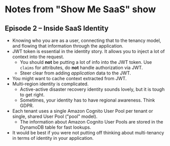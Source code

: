 # Notes from "Show Me SaaS" show

## Episode 2 – Inside SaaS Identity

- Knowing who you are as a user, connecting that to the tenancy model, and flowing that information through the application.
- JWT token is essential in the identity story. It allows you to inject a lot of context into the request.
  - You should **not** be putting a lot of info into the JWT token. Use `claims` for attributes, do **not** handle authorization via JWT.
  - Steer clear from adding _application_ data to the JWT.
- You might want to cache context extracted from JWT.
- Multi-region identity is complicated.
  - Active-active disaster recovery identity sounds lovely, but it is tough to get right.
  - Sometimes, your identity has to have regional awareness. Think GDPR.
- Each tenant uses a single Amazon Cognito User Pool per tenant or single, shared User Pool ("pool" model).
  - The information about Amazon Cognito User Pools are stored in the DynamoDB table for fast lookups.
- It would be best if you were not putting off thinking about multi-tenancy in terms of identity in your application.
